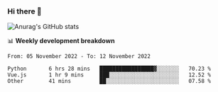 ### Hi there 👋
![Anurag's GitHub stats](https://github-readme-stats.vercel.app/api?username=jami1024&show_icons=true&theme=radical)

📊 **Weekly development breakdown**
<!--START_SECTION:waka-->

```text
From: 05 November 2022 - To: 12 November 2022

Python       6 hrs 28 mins   █████████████████▓░░░░░░░   70.23 %
Vue.js       1 hr 9 mins     ███░░░░░░░░░░░░░░░░░░░░░░   12.52 %
Other        41 mins         ██░░░░░░░░░░░░░░░░░░░░░░░   07.58 %
```

<!--END_SECTION:waka-->
<!--
**jami1024/jami1024** is a ✨ _special_ ✨ repository because its `README.md` (this file) appears on your GitHub profile.

Here are some ideas to get you started:

- 🔭 I’m currently working on ...
- 🌱 I’m currently learning ...
- 👯 I’m looking to collaborate on ...
- 🤔 I’m looking for help with ...
- 💬 Ask me about ...
- 📫 How to reach me: ...
- 😄 Pronouns: ...
- ⚡ Fun fact: ...
-->
